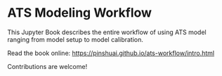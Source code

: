 # ATS Modeling Workflow
This Jupyter Book describes the entire workflow of using ATS model ranging from model setup to model calibration. 

Read the book online: https://pinshuai.github.io/ats-workflow/intro.html

Contributions are welcome!
